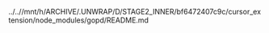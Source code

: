 ../..//mnt/h/ARCHIVE/.UNWRAP/D/STAGE2_INNER/bf6472407c9c/cursor_extension/node_modules/gopd/README.md